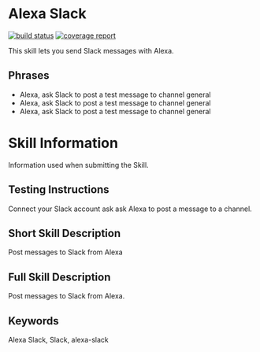 # Alexa Slack

[![build status](https://git.cssnr.com/shane/alexa-slack/badges/master/build.svg)](https://git.cssnr.com/shane/alexa-slack/commits/master) [![coverage report](https://git.cssnr.com/shane/alexa-slack/badges/master/coverage.svg)](https://git.cssnr.com/shane/alexa-slack/commits/master)

This skill lets you send Slack messages with Alexa.

## Phrases

- Alexa, ask Slack to post a test message to channel general
- Alexa, ask Slack to post a test message to channel general
- Alexa, ask Slack to post a test message to channel general

# Skill Information

Information used when submitting the Skill.

## Testing Instructions

Connect your Slack account ask ask Alexa to post a message to a channel.

## Short Skill Description

Post messages to Slack from Alexa

## Full Skill Description

Post messages to Slack from Alexa.

## Keywords

Alexa Slack, Slack, alexa-slack
